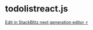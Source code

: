 # todolistreact.js

[Edit in StackBlitz next generation editor ⚡️](https://stackblitz.com/~/github.com/Omanhene20/todolistreact.js)